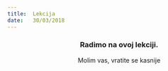```yaml
---
title:  Lekcija
date:   30/03/2018
---
```


### <center>Radimo na ovoj lekciji.</center>
<center>Molim vas, vratite se kasnije</center>